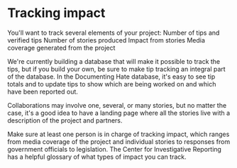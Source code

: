 # Tracking impact

You'll want to track several elements of your project: Number of tips and verified tips Number of stories produced Impact from stories Media coverage generated from the project

We're currently building a database that will make it possible to track the tips, but if you build your own, be sure to make tip tracking an integral part of the database. In the Documenting Hate database, it's easy to see tip totals and to update tips to show which are being worked on and which have been reported out.

Collaborations may involve one, several, or many stories, but no matter the case, it's a good idea to have a landing page where all the stories live with a description of the project and partners.

Make sure at least one person is in charge of tracking impact, which ranges from media coverage of the project and individual stories to responses from government officials to legislation. The Center for Investigative Reporting has a helpful glossary of what types of impact you can track.

